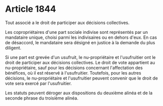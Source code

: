 # Article 1844

<p>Tout associé a le droit de participer aux décisions collectives.</p><p>Les copropriétaires d'une part sociale indivise sont représentés par un mandataire unique, choisi parmi les indivisaires ou en dehors d'eux. En cas de désaccord, le mandataire sera désigné en justice à la demande du plus diligent.</p><p>Si une part est grevée d'un usufruit, le nu-propriétaire et l'usufruitier ont le droit de participer aux décisions collectives. Le droit de vote appartient au nu-propriétaire, sauf pour les décisions concernant l'affectation des bénéfices, où il est réservé à l'usufruitier. Toutefois, pour les autres décisions, le nu-propriétaire et l'usufruitier peuvent convenir que le droit de vote sera exercé par l'usufruitier.</p><p>Les statuts peuvent déroger aux dispositions du deuxième alinéa et de la seconde phrase du troisième alinéa.</p>